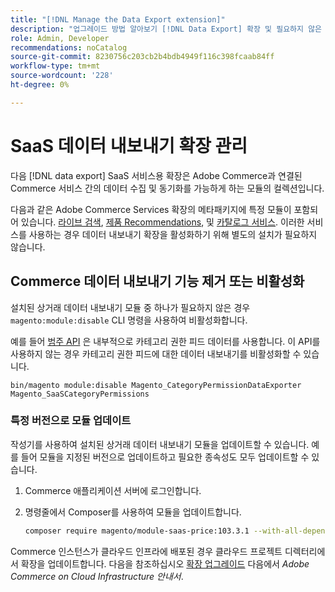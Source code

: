 ```yaml
---
title: "[!DNL Manage the Data Export extension]"
description: "업그레이드 방법 알아보기 [!DNL Data Export] 확장 및 필요하지 않은 데이터 내보내기 서비스를 제거하거나 비활성화합니다."
role: Admin, Developer
recommendations: noCatalog
source-git-commit: 8230756c203cb2b4bdb4949f116c398fcaab84ff
workflow-type: tm+mt
source-wordcount: '228'
ht-degree: 0%

---
```



# SaaS 데이터 내보내기 확장 관리

다음 [!DNL data export] SaaS 서비스용 확장은 Adobe Commerce과 연결된 Commerce 서비스 간의 데이터 수집 및 동기화를 가능하게 하는 모듈의 컬렉션입니다.

다음과 같은 Adobe Commerce Services 확장의 메타패키지에 특정 모듈이 포함되어 있습니다. [라이브 검색](/help/live-search/overview.md), [제품 Recommendations](/help/product-recommendations/overview.md), 및 [카탈로그 서비스](/help/catalog-service/overview.md). 이러한 서비스를 사용하는 경우 데이터 내보내기 확장을 활성화하기 위해 별도의 설치가 필요하지 않습니다.

## Commerce 데이터 내보내기 기능 제거 또는 비활성화

설치된 상거래 데이터 내보내기 모듈 중 하나가 필요하지 않은 경우 `magento:module:disable` CLI 명령을 사용하여 비활성화합니다.

예를 들어 [범주 API](https://developer.adobe.com/commerce/services/graphql/catalog-service/categories/) 은 내부적으로 카테고리 권한 피드 데이터를 사용합니다. 이 API를 사용하지 않는 경우 카테고리 권한 피드에 대한 데이터 내보내기를 비활성화할 수 있습니다.

```shell script
bin/magento module:disable Magento_CategoryPermissionDataExporter Magento_SaaSCategoryPermissions
```

### 특정 버전으로 모듈 업데이트

작성기를 사용하여 설치된 상거래 데이터 내보내기 모듈을 업데이트할 수 있습니다. 예를 들어 모듈을 지정된 버전으로 업데이트하고 필요한 종속성도 모두 업데이트할 수 있습니다.

1. Commerce 애플리케이션 서버에 로그인합니다.

1. 명령줄에서 Composer를 사용하여 모듈을 업데이트합니다.

   ```bash
   composer require magento/module-saas-price:103.3.1 --with-all-dependencies
   ```

Commerce 인스턴스가 클라우드 인프라에 배포된 경우 클라우드 프로젝트 디렉터리에서 확장을 업데이트합니다. 다음을 참조하십시오 [확장 업그레이드](https://experienceleague.adobe.com/en/docs/commerce-cloud-service/user-guide/configure-store/extensions#upgrade-an-extension) 다음에서 _Adobe Commerce on Cloud Infrastructure 안내서_.




